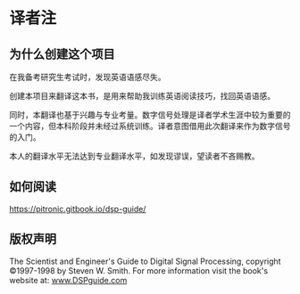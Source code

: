 # 译者注

## 为什么创建这个项目

在我备考研究生考试时，发现英语语感尽失。

创建本项目来翻译这本书，是用来帮助我训练英语阅读技巧，找回英语语感。

同时，本翻译也基于兴趣与专业考量。数字信号处理是译者学术生涯中较为重要的一个内容，但本科阶段并未经过系统训练。译者意图借用此次翻译来作为数字信号的入门。

本人的翻译水平无法达到专业翻译水平，如发现谬误，望读者不吝赐教。

## 如何阅读

https://pitronic.gitbook.io/dsp-guide/

## 版权声明

The Scientist and Engineer's Guide to Digital Signal Processing, copyright ©1997-1998 by Steven W. Smith. For more information visit the book's website at: www.DSPguide.com
